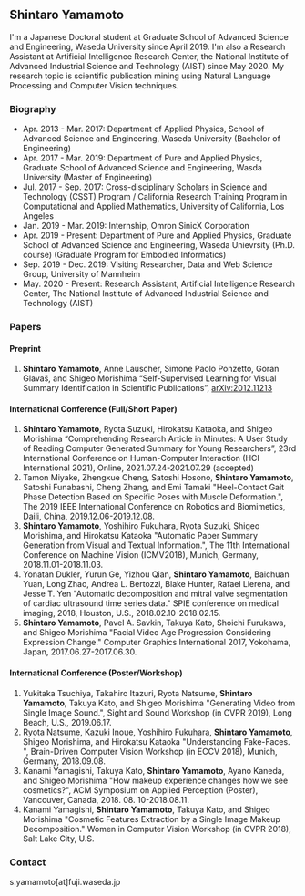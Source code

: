 ## Shintaro Yamamoto

I'm a Japanese Doctoral student at Graduate School of Advanced Science and Engineering, Waseda University since April 2019. I'm also a Research Assistant at Artificial Intelligence Research Center, the National Institute of Advanced Industrial Science and Technology (AIST) since May 2020. My research topic is scientific publication mining using Natural Language Processing and Computer Vision techniques. 

### Biography
- Apr. 2013 - Mar. 2017: Department of Applied Physics, School of Advanced Science and Engineering, Waseda University (Bachelor of Engineering)
- Apr. 2017 - Mar. 2019: Department of Pure and Applied Physics, Graduate School of Advanced Science and Engineering, Wasda University (Master of Engineering)
- Jul. 2017 - Sep. 2017: Cross-disciplinary Scholars in Science and Technology (CSST) Program / California Research Training Program in Computational and Applied Mathematics, University of California, Los Angeles
- Jan. 2019 - Mar. 2019: Internship, Omron SinicX Corporation
- Apr. 2019 - Present: Department of Pure and Applied Physics, Graduate School of Advanced Science and Engineering, Waseda Unievrsity (Ph.D. course)
(Graduate Program for Embodied Informatics)
- Sep. 2019 - Dec. 2019: Visiting Researcher, Data and Web Science Group, University of Mannheim
- May. 2020 - Present: Research Assistant, Artificial Intelligence Research Center, The National Institute of Advanced Industrial Science and Technology (AIST)

### Papers
#### Preprint
1. **Shintaro Yamamoto**, Anne Lauscher, Simone Paolo Ponzetto, Goran Glavaš, and Shigeo Morishima “Self-Supervised Learning for Visual Summary Identification in Scientific Publications”, [arXiv:2012.11213](https://arxiv.org/abs/2012.11213)

#### International Conference (Full/Short Paper)
1. **Shintaro Yamamoto**, Ryota Suzuki, Hirokatsu Kataoka, and Shigeo Morishima “Comprehending Research Article in Minutes: A User Study of Reading Computer Generated Summary for Young Researchers”, 23rd International Conference on Human-Computer Interaction (HCI International 2021), Online, 2021.07.24-2021.07.29 (accepted)
1. Tamon Miyake, Zhengxue Cheng, Satoshi Hosono, **Shintaro Yamamoto**, Satoshi Funabashi, Cheng Zhang, and Emi Tamaki "Heel-Contact Gait Phase Detection Based on Specific Poses with Muscle Deformation.", The 2019 IEEE International Conference on Robotics and Biomimetics, Daili, China, 2019.12.06-2019.12.08. 
1. **Shintaro Yamamoto**, Yoshihiro Fukuhara, Ryota Suzuki, Shigeo Morishima, and Hirokatsu Kataoka "Automatic Paper Summary Generation from Visual and Textual Information.", The 11th International Conference on Machine Vision (ICMV2018), Munich, Germany, 2018.11.01-2018.11.03.
1. Yonatan Dukler, Yurun Ge, Yizhou Qian, **Shintaro Yamamoto**, Baichuan Yuan, Long Zhao, Andrea L. Bertozzi, Blake Hunter, Rafael Llerena, and Jesse T. Yen "Automatic decomposition and mitral valve segmentation of cardiac ultrasound time series data." SPIE conference on medical imaging, 2018, Houston, U.S., 2018.02.10-2018.02.15. 
1. **Shintaro Yamamoto**, Pavel A. Savkin, Takuya Kato, Shoichi Furukawa, and Shigeo Morishima "Facial Video Age Progression Considering Expression Change." Computer Graphics International 2017, Yokohama, Japan, 2017.06.27-2017.06.30.

#### International Conference (Poster/Workshop)
1. Yukitaka Tsuchiya, Takahiro Itazuri, Ryota Natsume, **Shintaro Yamamoto**, Takuya Kato, and Shigeo Morishima "Generating Video from Single Image Sound.", Sight and Sound Workshop (in CVPR 2019), Long Beach, U.S., 2019.06.17. 
1. Ryota Natsume, Kazuki Inoue, Yoshihiro Fukuhara, **Shintaro Yamamoto**, Shigeo Morishima, and Hirokatsu Kataoka "Understanding Fake-Faces. ", Brain-Driven Computer Vision Workshop (in ECCV 2018), Munich, Germany, 2018.09.08.
1. Kanami Yamagishi, Takuya Kato, **Shintaro Yamamoto**, Ayano Kaneda, and Shigeo Morishima "How makeup experience changes how we see cosmetics?", ACM Symposium on Applied Perception (Poster), Vancouver, Canada, 2018. 08. 10-2018.08.11. 
1. Kanami Yamagishi, **Shintaro Yamamoto**, Takuya Kato, and Shigeo Morishima "Cosmetic Features Extraction by a Single Image Makeup Decomposition." Women in Computer Vision Workshop (in CVPR 2018), Salt Lake City, U.S.

### Contact
s.yamamoto\[at]fuji.waseda.jp
